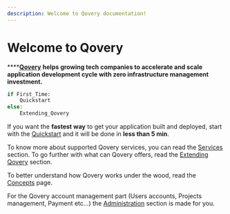 ```yaml
---
description: Welcome to Qovery documentation!
---
```


# Welcome to Qovery

\*\*\*\*[**Qovery**](https://www.qovery.com) **helps growing tech companies to accelerate and scale application development cycle with zero infrastructure management investment.**

```python
if First_Time:
    Quickstart
else:
    Extending_Qovery
```

If you want the **fastest way** to get your application built and deployed, start with the [Quickstart](quickstart/sign-up/) and it will be done in **less than 5 min**.

To know more about supported Qovery services, you can read the [Services](services-1/network/) section. To go further with what can Qovery offers, read the [Extending Qovery](extending-qovery/branches.md) section.

To better understand how Qovery works under the wood, read the [Concepts](concepts.md) page.

For the Qovery account management part \(Users accounts, Projects management, Payment etc...\) the [Administration](administration/management-interface/) section is made for you.

